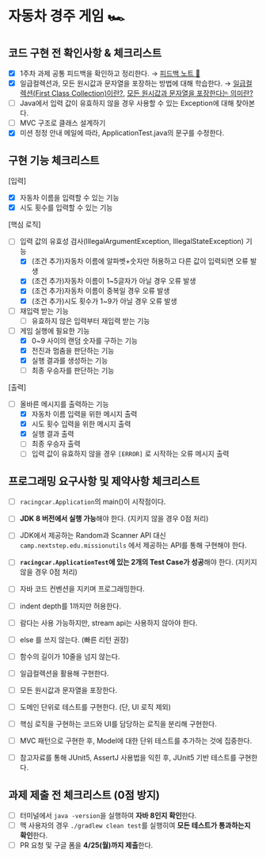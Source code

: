 # 자동차 경주 게임 🏎

## 코드 구현 전 확인사항 & 체크리스트

- [X] 1주차 과제 공통 피드백을 확인하고 정리한다. → [피드백 노트 📝](./feedback-note.md)
- [X] 일급컬렉션과, 모든 원시값과 문자열을 포장하는 방법에 대해 학습한다. → [일급컬렉션(First Class Collection)이란?](./what-is-mean-first-class-collection.md), [모든 원시값과 문자열을 포장한다는 의미란?](./what-is-mean-wrapping-variable.md) 
- [ ] Java에서 입력 값이 유효하지 않을 경우 사용할 수 있는 Exception에 대해 찾아본다.
- [ ] MVC 구조로 클래스 설계하기
- [X] 미션 정정 안내 메일에 따라, ApplicationTest.java의 문구를 수정한다. 

## 구현 기능 체크리스트

[입력]

- [X] 자동차 이름을 입력할 수 있는 기능
- [X] 시도 횟수를 입력할 수 있는 기능

[핵심 로직]

- [ ] 입력 값의 유효성 검사(IllegalArgumentException, IllegalStateException) 기능
    - [X] (조건 추가)자동차 이름에 알파벳+숫자만 허용하고 다른 값이 입력되면 오류 발생
    - [X] (조건 추가)자동차 이름이 1~5글자가 아닐 경우 오류 발생
    - [X] (조건 추가)자동차 이름이 중복일 경우 오류 발생
    - [X] (조건 추가)시도 횟수가 1~9가 아닐 경우 오류 발생
- [ ] 재입력 받는 기능
    - [ ] 유효하지 않은 입력부터 재입력 받는 기능
- [ ] 게임 실행에 필요한 기능
  - [X] 0~9 사이의 랜덤 숫자를 구하는 기능
  - [X] 전진과 멈춤을 판단하는 기능
  - [X] 실행 결과를 생성하는 기능
  - [ ] 최종 우승자를 판단하는 기능

[출력]

- [ ] 올바른 메시지를 출력하는 기능
  - [X] 자동차 이름 입력을 위한 메시지 출력
  - [X] 시도 횟수 입력을 위한 메시지 출력
  - [X] 실행 결과 출력
  - [ ] 최종 우승자 출력
  - [ ] 입력 값이 유효하지 않을 경우 `[ERROR]` 로 시작하는 오류 메시지 출력

## 프로그래밍 요구사항 및 제약사항 체크리스트

- [ ] `racingcar.Application`의 main()이 시작점이다.
- [ ] **JDK 8 버전에서 실행 가능**해야 한다. (지키지 않을 경우 0점 처리)
- [ ] JDK에서 제공하는 Random과 Scanner API 대신 `camp.nextstep.edu.missionutils` 에서 제공하는 API를 통해 구현해야 한다.
- [ ] **`racingcar.ApplicationTest`에 있는 2개의 Test Case가 성공**해야 한다. (지키지 않을 경우 0점 처리)


- [ ] 자바 코드 컨벤션을 지키며 프로그래밍한다.
- [ ] indent depth를 1까지만 허용한다.
- [ ] 람다는 사용 가능하지만, stream api는 사용하지 않아야 한다.
- [ ] else 를 쓰지 않는다. (빠른 리턴 권장)
- [ ] 함수의 길이가 10줄을 넘지 않는다.

- [ ] 일급컬렉션을 활용해 구현한다.
- [ ] 모든 원시값과 문자열을 포장한다.

- [ ] 도메인 단위로 테스트를 구현한다. (단, UI 로직 제외)
- [ ] 핵심 로직을 구현하는 코드와 UI를 담당하는 로직을 분리해 구현한다.
- [ ] MVC 패턴으로 구현한 후, Model에 대한 단위 테스트를 추가하는 것에 집중한다.
- [ ] 참고자료를 통해 JUnit5, AssertJ 사용법을 익힌 후, JUnit5 기반 테스트를 구현한다.

## 과제 제출 전 체크리스트 (0점 방지)

- [ ] 터미널에서 `java -version`을 실행하여 **자바 8인지 확인**한다.
- [ ] 맥 사용자의 경우 `./gradlew clean test`를 실행히여 **모든 테스트가 통과하는지 확인**한다.
- [ ] PR 요청 및 구글 폼을 **4/25(월)까지 제출**한다.
